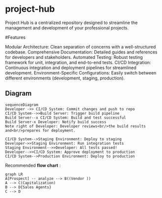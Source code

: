 # project-hub
Project Hub is a centralized repository designed to streamline the management and development of your professional projects.


#Features

Modular Architecture: Clean separation of concerns with a well-structured codebase.
Comprehensive Documentation: Detailed guides and references for developers and stakeholders.
Automated Testing: Robust testing framework for unit, integration, and end-to-end tests.
CI/CD Integration: Continuous integration and deployment pipelines for streamlined development.
Environment-Specific Configurations: Easily switch between different environments (development, staging, production).

## Diagram
```mermaid
sequenceDiagram
Developer ->> CI/CD System: Commit changes and push to repo
CI/CD System-->>Build Server: Trigger build pipeline
Build Server--x CI/CD System: Build and test successful
Build Server-x Developer: Notify build success
Note right of Developer: Developer reviews<br/>the build results and<br/>prepares for deployment.

CI/CD System-->Staging Environment: Deploy to staging
Developer->>Staging Environment: Run integration tests
Staging Environment-->>Developer: All tests passed!
Developer-->>CI/CD System: Approve deployment to production
CI/CD System-->Production Environment: Deploy to production
```


Recommended **flow chart** :

```mermaid
graph LR
A[Prospect] -- analyze --> B((Vendor ))
A --> C(Capitalization)
B --> D{Sales Agents}
C --> D
```